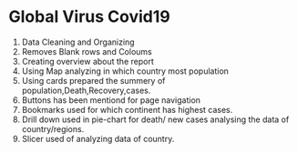 # Global Virus Covid19


1. Data Cleaning and Organizing
2. Removes Blank rows and Coloums
3. Creating overview about the report
4. Using Map analyzing in which country most population
5. Using cards prepared the summery of population,Death,Recovery,cases.
6. Buttons has been mentiond for page navigation
7. Bookmarks used for which continent has highest cases.
8. Drill down used in pie-chart for death/ new cases analysing the data of country/regions.
9. Slicer used of analyzing data of country.

